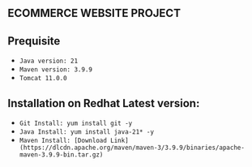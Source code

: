 ## ECOMMERCE WEBSITE PROJECT

## Prequisite

 * `Java version: 21`
 * `Maven version: 3.9.9`
 * `Tomcat 11.0.0` 

## Installation on Redhat Latest version:
  
* `Git Install: yum install git -y`
* `Java Install: yum install java-21* -y `
* `Maven Install: [Download Link](https://dlcdn.apache.org/maven/maven-3/3.9.9/binaries/apache-maven-3.9.9-bin.tar.gz)`
